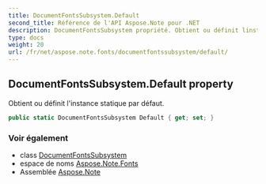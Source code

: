 ```yaml
---
title: DocumentFontsSubsystem.Default
second_title: Référence de l'API Aspose.Note pour .NET
description: DocumentFontsSubsystem propriété. Obtient ou définit linstance statique par défaut.
type: docs
weight: 20
url: /fr/net/aspose.note.fonts/documentfontssubsystem/default/
---
```

## DocumentFontsSubsystem.Default property

Obtient ou définit l'instance statique par défaut.

```csharp
public static DocumentFontsSubsystem Default { get; set; }
```

### Voir également

* class [DocumentFontsSubsystem](../)
* espace de noms [Aspose.Note.Fonts](../../documentfontssubsystem/)
* Assemblée [Aspose.Note](../../../)


